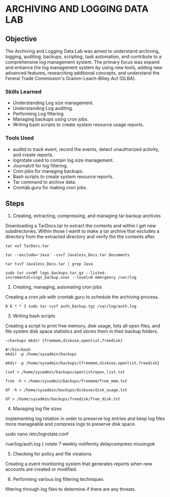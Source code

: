 # ARCHIVING AND LOGGING DATA LAB

## Objective

The Archiving and Logging Data Lab was aimed to understand archiving, logging, auditing, backups, scripting, task automation, and contribute to a comprehensive log management system. The primary focus was expand and enhance the log management system by using new tools, adding new advanced features, researching additional concepts, and understand the Fereral Trade Commission's Gramm-Leach-Biliey Act (GLBA).

### Skills Learned

- Understanding Log size management.
- Understanding Log auditing.
- Performing Log filtering.
- Managing backups using cron jobs.
- Writing bash scripts to create system resource usage reports.

### Tools Used

- auditd to track event, record the events, detect unauthorized activity, and create reports.
- logrotate used to contain log size management.
- Journalctl for log filtering.
- Cron jobs for managing backups.
- Bash scripts to create system resource reports.
- Tar command to archive data.
- Crontab.guru for making cron jobs.


## Steps

1. Creating, extracting, compressing, and managing tar backup archives

Downloading a TarDocs.tar to extract the contents and within I get new subdirectories. Within those I wantt to make a tar archive that excludes a directory from the extracted directory and verify the the contents after.

```
tar xvf TarDocs.tar
```
```
tar --exclude='Java' -cvvf Javaless_Docs.tar Documents
```
```
tar tvvf Javaless_Docs.tar | grep Java
```
```
sudo tar cvvWf logs_backups.tar.gz --listed-incremental=logs_backup.snar --level=0 emergency /var/log
```

2. Creating, managing, automating cron jobs

Creating a cron job with crontab.guru to schedule the archiving process.

```
0 6 * * 3 sudo tar cvzf auth_backup.tgz /var/log/auth.log
```

3. Writing bash scripts

Creating a script to print free memory, disk usage, lists all open files, and file system disk space statistics and stores them in their backup folders.

```
~/backups mkdir {freemem,diskuse,openlist,freedisk}
```

```
#!/bin/bash
mkdir -p /home/sysadmin/backups

mkdir -p /home/sysadmin/backups/{freemem,diskuse,openlist,freedisk}

lsof > /home/sysadmin/backups/openlist/open_list.txt

free -h > /home/sysadmin/backups/freemem/free_mem.txt

df -h > /home/sysadmin/backups/diskuse/disk_usage.txt

df > /home/sysadmin/backups/freedisk/free_disk.txt
```

4. Managing log file sizes

implementing log rotation in order to preserve log entries and keep log files more manageable and compress logs to preserve disk space.

sudo nano /etc/logrotate.conf

/var/log/auth.log {
        rotate 7
        weekly
        notifemty
        delaycompress
        missingok

5. Checking for policy and file vioations

Creating a event montioring system that generates reports when new accounts are created or modified.

6. Performing various log filtering techniques

filtering through log files to determine if there are any threats.   
